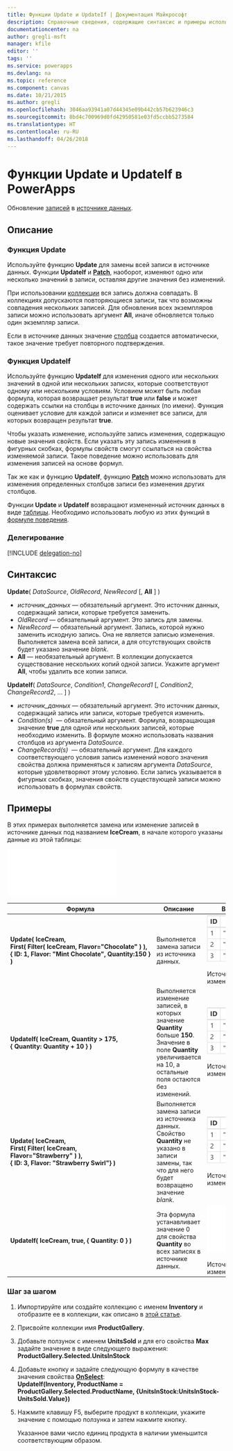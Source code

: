 ```yaml
---
title: Функции Update и UpdateIf | Документация Майкрософт
description: Справочные сведения, содержащие синтаксис и примеры использования функций Update и UpdateIf в PowerApps
documentationcenter: na
author: gregli-msft
manager: kfile
editor: ''
tags: ''
ms.service: powerapps
ms.devlang: na
ms.topic: reference
ms.component: canvas
ms.date: 10/21/2015
ms.author: gregli
ms.openlocfilehash: 3046aa93941a07d44345e09b442cb57b623946c3
ms.sourcegitcommit: 8bd4c700969d0fd42950581e03fd5ccbb5273584
ms.translationtype: HT
ms.contentlocale: ru-RU
ms.lasthandoff: 04/26/2018
---
```

# <a name="update-and-updateif-functions-in-powerapps"></a>Функции Update и UpdateIf в PowerApps
Обновление [записей](../working-with-tables.md#records) в [источнике данных](../working-with-data-sources.md).

## <a name="description"></a>Описание
### <a name="update-function"></a>Функция Update
Используйте функцию **Update** для замены всей записи в источнике данных. Функции **UpdateIf** и  **[Patch](function-patch.md)**, наоборот, изменяют одно или несколько значений в записи, оставляя другие значения без изменений.

При использовании [коллекции](../working-with-data-sources.md#collections) вся запись должна совпадать. В коллекциях допускаются повторяющиеся записи, так что возможны совпадения нескольких записей. Для обновления всех экземпляров записи можно использовать аргумент **All**, иначе обновляется только один экземпляр записи.

Если в источнике данных значение [столбца](../working-with-tables.md#columns) создается автоматически, такое значение требует повторного подтверждения.

### <a name="updateif-function"></a>Функция UpdateIf
Используйте функцию **UpdateIf** для изменения одного или нескольких значений в одной или нескольких записях, которые соответствуют одному или нескольким условиям. Условием может быть любая формула, которая возвращает результат **true** или **false** и может содержать ссылки на столбцы в источнике данных (по имени). Функция оценивает условие для каждой записи и изменяет все записи, для которых возвращен результат **true**.  

Чтобы указать изменение, используйте запись изменения, содержащую новые значения свойств. Если указать эту запись изменения в фигурных скобках, формулы свойств смогут ссылаться на свойства изменяемой записи. Такое поведение можно использовать для изменения записей на основе формул.

Так же как и функцию **UpdateIf**, функцию **[Patch](function-patch.md)** можно использовать для изменения определенных столбцов записи без изменения других столбцов.

Функции **Update** и **UpdateIf** возвращают измененный источник данных в виде [таблицы](../working-with-tables.md). Необходимо использовать любую из этих функций в [формуле поведения](../working-with-formulas-in-depth.md).

### <a name="delegation"></a>Делегирование
[!INCLUDE [delegation-no](../../../includes/delegation-no.md)]

## <a name="syntax"></a>Синтаксис
**Update**( *DataSource*, *OldRecord*, *NewRecord* [, **All** ] )

* *источник_данных* — обязательный аргумент. Это источник данных, содержащий записи, которые требуется заменить.
* *OldRecord* — обязательный аргумент. Это запись для замены.
* *NewRecord* — обязательный аргумент. Запись, которой нужно заменить исходную запись. Она не является записью изменения. Выполняется замена всей записи, а для отсутствующих свойств будет указано значение *blank*.
* **All** — необязательный аргумент. В коллекции допускается существование нескольких копий одной записи. Укажите аргумент **All**, чтобы удалить все копии записи.

**UpdateIf**( *DataSource*, *Condition1*, *ChangeRecord1* [, *Condition2*, *ChangeRecord2*, ... ] )

* *источник_данных* — обязательный аргумент. Это источник данных, содержащий запись или записи, которые требуется изменить.
* *Condition(s)*  — обязательный аргумент. Формула, возвращающая значение **true** для одной или нескольких записей, которые необходимо изменить.  В формуле можно использовать названия столбцов из аргумента *DataSource*.  
* *ChangeRecord(s)*  — обязательный аргумент.  Для каждого соответствующего условия запись изменений нового значения свойства должна применяться к записям аргумента *DataSource*, которые удовлетворяют этому условию. Если запись указывается в фигурных скобках, значения свойств существующей записи можно использовать в формулах свойств.

## <a name="examples"></a>Примеры
В этих примерах выполняется замена или изменение записей в источнике данных под названием **IceCream**, в начале которого указаны данные из этой таблицы:

![](media/function-update-updateif/icecream.png)

| Формула | Описание | Возвращаемый результат |
| --- | --- | --- |
| **Update(&nbsp;IceCream,<br>First(&nbsp;Filter(&nbsp;IceCream,&nbsp;Flavor="Chocolate"&nbsp;)&nbsp;), {&nbsp;ID:&nbsp;1,&nbsp;Flavor:&nbsp;"Mint&nbsp;Chocolate",&nbsp;Quantity:150&nbsp;} )** |Выполняется замена записи из источника данных. |<style> img { max-width: none } </style> ![](media/function-update-updateif/icecream-mint.png)<br><br>Источник данных **IceCream** изменен. |
| **UpdateIf(&nbsp;IceCream, Quantity > 175, {&nbsp;Quantity:&nbsp;Quantity&nbsp;+&nbsp;10&nbsp;} )** |Выполняется изменение записей, в которых значение **Quantity** больше **150**.  Значение в поле **Quantity** увеличивается на 10, а остальные поля остаются без изменений. |![](media/function-update-updateif/icecream-mint-plus10.png)<br><br>Источник данных **IceCream** изменен. |
| **Update(&nbsp;IceCream,<br>First(&nbsp;Filter(&nbsp;IceCream, Flavor="Strawberry"&nbsp;)&nbsp;),<br>{&nbsp;ID:&nbsp;3, Flavor:&nbsp;"Strawberry Swirl"} )** |Выполняется замена записи из источника данных. Свойство **Quantity** не указано в записи замены, так что для него будет возвращено значение *blank*. |![](media/function-update-updateif/icecream-mint-swirl.png)<br><br>Источник данных **IceCream** изменен. |
| **UpdateIf(&nbsp;IceCream, true, {&nbsp;Quantity:&nbsp;0&nbsp;} )** |Эта формула устанавливает значение 0 для свойства **Quantity** во всех записях в источнике данных. |![ ](./media/function-update-updateif/icecream-mint-zero.png)<br> <br>Источник данных **IceCream** изменен. |

### <a name="step-by-step"></a>Шаг за шагом
1. Импортируйте или создайте коллекцию с именем **Inventory** и отобразите ее в коллекции, как описано в [этой статье](../show-images-text-gallery-sort-filter.md).
2. Присвойте коллекции имя **ProductGallery**.
3. Добавьте ползунок с именем **UnitsSold** и для его свойства **Max** задайте значение в виде следующего выражения:<br>**ProductGallery.Selected.UnitsInStock**
4. Добавьте кнопку и задайте следующую формулу в качестве значения свойства **[OnSelect](../controls/properties-core.md)**:<br>**UpdateIf(Inventory, ProductName = ProductGallery.Selected.ProductName, {UnitsInStock:UnitsInStock-UnitsSold.Value})**
5. Нажмите клавишу F5, выберите продукт в коллекции, укажите значение с помощью ползунка и затем нажмите кнопку.
   
    Указанное вами число единиц продукта в наличии уменьшится соответствующим образом.


